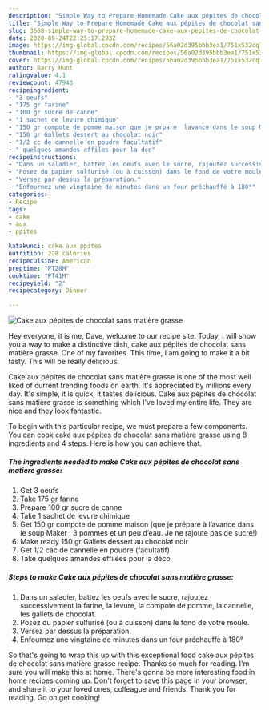 ```yaml
---
description: "Simple Way to Prepare Homemade Cake aux pépites de chocolat sans matière grasse"
title: "Simple Way to Prepare Homemade Cake aux pépites de chocolat sans matière grasse"
slug: 3668-simple-way-to-prepare-homemade-cake-aux-pepites-de-chocolat-sans-matiere-grasse
date: 2020-09-24T22:25:17.293Z
image: https://img-global.cpcdn.com/recipes/56a02d395bbb3ea1/751x532cq70/cake-aux-pepites-de-chocolat-sans-matiere-grasse-photo-principale-de-la-recette.jpg
thumbnail: https://img-global.cpcdn.com/recipes/56a02d395bbb3ea1/751x532cq70/cake-aux-pepites-de-chocolat-sans-matiere-grasse-photo-principale-de-la-recette.jpg
cover: https://img-global.cpcdn.com/recipes/56a02d395bbb3ea1/751x532cq70/cake-aux-pepites-de-chocolat-sans-matiere-grasse-photo-principale-de-la-recette.jpg
author: Barry Hunt
ratingvalue: 4.1
reviewcount: 47943
recipeingredient:
- "3 oeufs"
- "175 gr farine"
- "100 gr sucre de canne"
- "1 sachet de levure chimique"
- "150 gr compote de pomme maison que je prpare  lavance dans le soup Maker  3 pommes et un peu deau Je ne rajoute pas de sucre"
- "150 gr Gallets dessert au chocolat noir"
- "1/2 cc de cannelle en poudre facultatif"
- " quelques amandes effiles pour la dco"
recipeinstructions:
- "Dans un saladier, battez les oeufs avec le sucre, rajoutez successivement la farine, la levure, la compote de pomme, la cannelle, les gallets de chocolat."
- "Posez du papier sulfurisé (ou à cuisson) dans le fond de votre moule."
- "Versez par dessus la préparation."
- "Enfournez une vingtaine de minutes dans un four préchauffé à 180°"
categories:
- Recipe
tags:
- cake
- aux
- ppites

katakunci: cake aux ppites 
nutrition: 228 calories
recipecuisine: American
preptime: "PT28M"
cooktime: "PT41M"
recipeyield: "2"
recipecategory: Dinner

---
```



![Cake aux pépites de chocolat sans matière grasse](https://img-global.cpcdn.com/recipes/56a02d395bbb3ea1/751x532cq70/cake-aux-pepites-de-chocolat-sans-matiere-grasse-photo-principale-de-la-recette.jpg)

Hey everyone, it is me, Dave, welcome to our recipe site. Today, I will show you a way to make a distinctive dish, cake aux pépites de chocolat sans matière grasse. One of my favorites. This time, I am going to make it a bit tasty. This will be really delicious.

Cake aux pépites de chocolat sans matière grasse is one of the most well liked of current trending foods on earth. It's appreciated by millions every day. It's simple, it is quick, it tastes delicious. Cake aux pépites de chocolat sans matière grasse is something which I've loved my entire life. They are nice and they look fantastic.




To begin with this particular recipe, we must prepare a few components. You can cook cake aux pépites de chocolat sans matière grasse using 8 ingredients and 4 steps. Here is how you can achieve that.

<!--inarticleads1-->

##### The ingredients needed to make Cake aux pépites de chocolat sans matière grasse:

1. Get 3 oeufs
1. Take 175 gr farine
1. Prepare 100 gr sucre de canne
1. Take 1 sachet de levure chimique
1. Get 150 gr compote de pomme maison (que je prépare à l’avance dans le soup Maker : 3 pommes et un peu d’eau. Je ne rajoute pas de sucre!)
1. Make ready 150 gr Gallets dessert au chocolat noir
1. Get 1/2 càc de cannelle en poudre (facultatif)
1. Take  quelques amandes effilées pour la déco




<!--inarticleads2-->

##### Steps to make Cake aux pépites de chocolat sans matière grasse:

1. Dans un saladier, battez les oeufs avec le sucre, rajoutez successivement la farine, la levure, la compote de pomme, la cannelle, les gallets de chocolat.
1. Posez du papier sulfurisé (ou à cuisson) dans le fond de votre moule.
1. Versez par dessus la préparation.
1. Enfournez une vingtaine de minutes dans un four préchauffé à 180°




So that's going to wrap this up with this exceptional food cake aux pépites de chocolat sans matière grasse recipe. Thanks so much for reading. I'm sure you will make this at home. There's gonna be more interesting food in home recipes coming up. Don't forget to save this page in your browser, and share it to your loved ones, colleague and friends. Thank you for reading. Go on get cooking!
